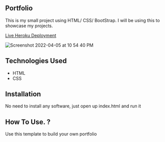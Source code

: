 ## Portfolio
This is my small project using HTML/ CSS/ BootStrap. I will be using this to showcase my projects.

[Live Heroku Deployment](https://portfoliobo.herokuapp.com)

![Screenshot 2022-04-05 at 10 54 40 PM](https://user-images.githubusercontent.com/91572136/161814851-62044464-310c-4c76-9a7c-5e00ec5313f7.png)



## Technologies Used 
* HTML
* CSS
## Installation
No need to install any software, just open up index.html and run it
## How To Use. ?
Use this template to build your own portfolio
